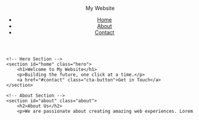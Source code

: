 <!DOCTYPE html>
<html lang="en">
<head>
    <meta charset="UTF-8">
    <meta name="viewport" content="width=device-width, initial-scale=1.0">
    <title>Material Goals</title>
    <link rel="stylesheet" href="styles.css">
</head>
<body>
    <!-- Header with Navigation -->
    <header>
        <nav>
            <div class="logo">My Website</div>
            <ul>
                <li><a href="#home">Home</a></li>
                <li><a href="#about">About</a></li>
                <li><a href="#contact">Contact</a></li>
            </ul>
        </nav>
    </header>

    <!-- Hero Section -->
    <section id="home" class="hero">
        <h1>Welcome to My Website</h1>
        <p>Building the future, one click at a time.</p>
        <a href="#contact" class="cta-button">Get in Touch</a>
    </section>

    <!-- About Section -->
    <section id="about" class="about">
        <h2>About Us</h2>
        <p>We are passionate about creating amazing web experiences. Lorem
